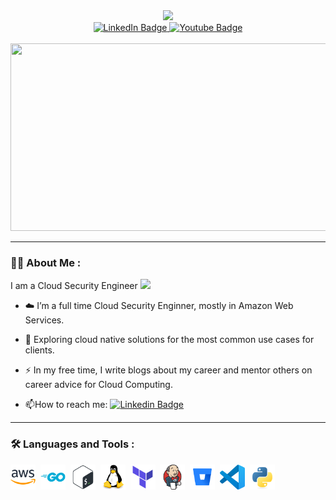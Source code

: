 <div id="header" align="center">
  <img src="https://media.giphy.com/media/M9gbBd9nbDrOTu1Mqx/giphy.gif" width="100"/>
  <div id="badges">
  <a href="https://www.linkedin.com/in/samuel-lozano-437b041a5/">
    <img src="https://img.shields.io/badge/LinkedIn-blue?style=for-the-badge&logo=linkedin&logoColor=white" alt="LinkedIn Badge"/>
  </a>
  <a href="https://www.youtube.com/@scalesec">
    <img src="https://img.shields.io/badge/YouTube-red?style=for-the-badge&logo=youtube&logoColor=white" alt="Youtube Badge"/>
  </a>
</div>
<img src="https://komarev.com/ghpvc/?username=sgonza20&style=flat-square&color=blue" alt=""/>
</div>
<div align="center">
  <img src="https://media1.giphy.com/media/v1.Y2lkPTc5MGI3NjExZDdmOW5hemlrNDI5YWJydXV5NzR6czJyaGx5MDk2bWRlazJxdjI0cyZlcD12MV9pbnRlcm5hbF9naWZfYnlfaWQmY3Q9Zw/2IudUHdI075HL02Pkk/giphy.gif" width="600" height="300"/>
</div>

---

### :man_technologist: About Me :

I am a Cloud Security Engineer <img src="https://media0.giphy.com/media/v1.Y2lkPTc5MGI3NjExb2NxMDk1ZHg1dmJjbjVnYndpNjJtMHR5NjNtanFjOG0zeDcyMGV6biZlcD12MV9pbnRlcm5hbF9naWZfYnlfaWQmY3Q9Zw/xTk9ZZvJbApGt3vy3C/giphy.gif" width="30">

- :cloud: I’m a full time Cloud Security Enginner, mostly in Amazon Web Services.

- :seedling: Exploring cloud native solutions for the most common use cases for clients.

- :zap: In my free time, I write blogs about my career and mentor others on career advice for Cloud Computing.

- :mailbox:How to reach me: [![Linkedin Badge](https://img.shields.io/badge/-sgonza20-blue?style=flat&logo=Linkedin&logoColor=white)](https://www.linkedin.com/in/samuel-lozano-437b041a5/)

---

### :hammer_and_wrench: Languages and Tools :

<div>
  <img src="https://github.com/devicons/devicon/blob/master/icons/amazonwebservices/amazonwebservices-original-wordmark.svg" title="AWS" alt="AWS" width="40" height="40"/>&nbsp;
  <img src="https://github.com/devicons/devicon/blob/master/icons/go/go-original-wordmark.svg" title="Go" alt="Go" width="40" height="40"/>&nbsp;
  <img src="https://github.com/devicons/devicon/blob/master/icons/bash/bash-original.svg" title="Bash" alt="Bash" width="40" height="40"/>&nbsp;
  <img src="https://github.com/devicons/devicon/blob/master/icons/linux/linux-original.svg" title="Linux" alt="Linux" width="40" height="40"/>&nbsp;
  <img src="https://github.com/devicons/devicon/blob/master/icons/terraform/terraform-original.svg" title="Terraform" alt="Terraform" width="40" height="40"/>&nbsp;
  <img src="https://github.com/devicons/devicon/blob/master/icons/jenkins/jenkins-original.svg" title="Jenkins" alt="Jenkins" width="40" height="40"/>&nbsp;
  <img src="https://github.com/devicons/devicon/blob/master/icons/bitbucket/bitbucket-original.svg" title="Bitbucket" alt="Bitbucket" width="40" height="40"/>&nbsp;
  <img src="https://github.com/devicons/devicon/blob/master/icons/vscode/vscode-original.svg" title="VSCode" alt="VSCode" width="40" height="40"/>&nbsp;
  <img src="https://github.com/devicons/devicon/blob/master/icons/python/python-original.svg" title="Python" alt="Python" width="40" height="40"/>&nbsp;

</div>

<!--
**sgonza20/sgonza20** is a ✨ _special_ ✨ repository because its `README.md` (this file) appears on your GitHub profile.

Here are some ideas to get you started:

- 🔭 I’m currently working on ...
- 🌱 I’m currently learning ...
- 👯 I’m looking to collaborate on ...
- 🤔 I’m looking for help with ...
- 💬 Ask me about ...
- 📫 How to reach me: ...
- 😄 Pronouns: ...
- ⚡ Fun fact: ...
-->
